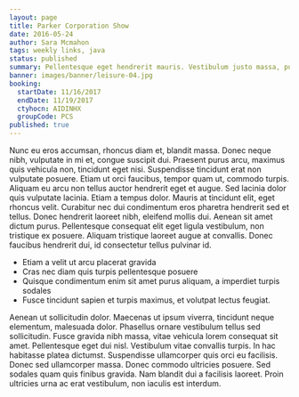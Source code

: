 ```yaml
---
layout: page
title: Parker Corporation Show
date: 2016-05-24
author: Sara Mcmahon
tags: weekly links, java
status: published
summary: Pellentesque eget hendrerit mauris. Vestibulum justo massa, pulvinar nec.
banner: images/banner/leisure-04.jpg
booking:
  startDate: 11/16/2017
  endDate: 11/19/2017
  ctyhocn: AIDINHX
  groupCode: PCS
published: true
---
```

Nunc eu eros accumsan, rhoncus diam et, blandit massa. Donec neque nibh, vulputate in mi et, congue suscipit dui. Praesent purus arcu, maximus quis vehicula non, tincidunt eget nisi. Suspendisse tincidunt erat non vulputate posuere. Etiam ut orci faucibus, tempor quam ut, commodo turpis. Aliquam eu arcu non tellus auctor hendrerit eget et augue. Sed lacinia dolor quis vulputate lacinia. Etiam a tempus dolor. Mauris at tincidunt elit, eget rhoncus velit. Curabitur nec dui condimentum eros pharetra hendrerit sed et tellus. Donec hendrerit laoreet nibh, eleifend mollis dui. Aenean sit amet dictum purus. Pellentesque consequat elit eget ligula vestibulum, non tristique ex posuere. Aliquam tristique laoreet augue at convallis. Donec faucibus hendrerit dui, id consectetur tellus pulvinar id.

* Etiam a velit ut arcu placerat gravida
* Cras nec diam quis turpis pellentesque posuere
* Quisque condimentum enim sit amet purus aliquam, a imperdiet turpis sodales
* Fusce tincidunt sapien et turpis maximus, et volutpat lectus feugiat.

Aenean ut sollicitudin dolor. Maecenas ut ipsum viverra, tincidunt neque elementum, malesuada dolor. Phasellus ornare vestibulum tellus sed sollicitudin. Fusce gravida nibh massa, vitae vehicula lorem consequat sit amet. Pellentesque eget dui nisl. Vestibulum vitae convallis turpis. In hac habitasse platea dictumst. Suspendisse ullamcorper quis orci eu facilisis. Donec sed ullamcorper massa. Donec commodo ultricies posuere. Sed sodales quam quis finibus gravida. Nam blandit dui a facilisis laoreet. Proin ultricies urna ac erat vestibulum, non iaculis est interdum.
